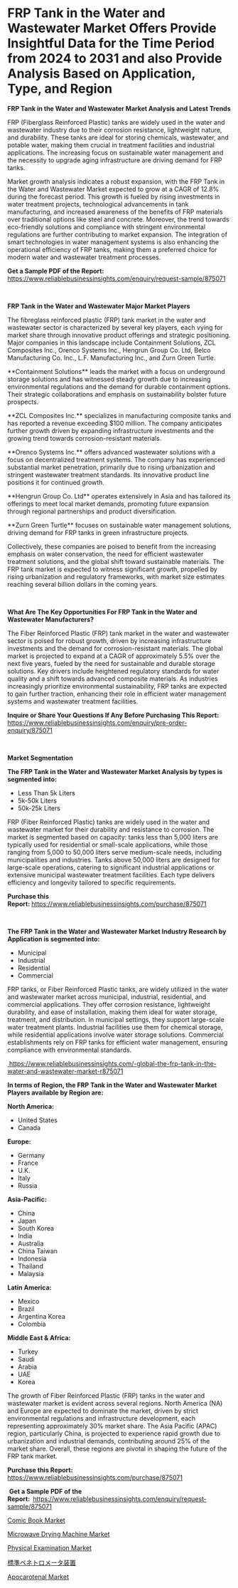 <p><h1>FRP Tank in the Water and Wastewater Market Offers Provide Insightful Data for the Time Period from 2024 to 2031 and also Provide Analysis Based on Application, Type, and Region</h1></p><p><strong>FRP Tank in the Water and Wastewater Market Analysis and Latest Trends</strong></p>
<p><p>FRP (Fiberglass Reinforced Plastic) tanks are widely used in the water and wastewater industry due to their corrosion resistance, lightweight nature, and durability. These tanks are ideal for storing chemicals, wastewater, and potable water, making them crucial in treatment facilities and industrial applications. The increasing focus on sustainable water management and the necessity to upgrade aging infrastructure are driving demand for FRP tanks.</p><p>Market growth analysis indicates a robust expansion, with the FRP Tank in the Water and Wastewater Market expected to grow at a CAGR of 12.8% during the forecast period. This growth is fueled by rising investments in water treatment projects, technological advancements in tank manufacturing, and increased awareness of the benefits of FRP materials over traditional options like steel and concrete. Moreover, the trend towards eco-friendly solutions and compliance with stringent environmental regulations are further contributing to market expansion. The integration of smart technologies in water management systems is also enhancing the operational efficiency of FRP tanks, making them a preferred choice for modern water and wastewater treatment processes.</p></p>
<p><strong>Get a Sample PDF of the Report:&nbsp;</strong> <a href="https://www.reliablebusinessinsights.com/enquiry/request-sample/875071">https://www.reliablebusinessinsights.com/enquiry/request-sample/875071</a></p>
<p>&nbsp;</p>
<p><strong>FRP Tank in the Water and Wastewater Major Market Players</strong></p>
<p><p>The fibreglass reinforced plastic (FRP) tank market in the water and wastewater sector is characterized by several key players, each vying for market share through innovative product offerings and strategic positioning. Major companies in this landscape include Containment Solutions, ZCL Composites Inc., Orenco Systems Inc., Hengrun Group Co. Ltd, Belco Manufacturing Co. Inc., L.F. Manufacturing Inc., and Zurn Green Turtle.</p><p>**Containment Solutions** leads the market with a focus on underground storage solutions and has witnessed steady growth due to increasing environmental regulations and the demand for durable containment options. Their strategic collaborations and emphasis on sustainability bolster future prospects.</p><p>**ZCL Composites Inc.** specializes in manufacturing composite tanks and has reported a revenue exceeding $100 million. The company anticipates further growth driven by expanding infrastructure investments and the growing trend towards corrosion-resistant materials.</p><p>**Orenco Systems Inc.** offers advanced wastewater solutions with a focus on decentralized treatment systems. The company has experienced substantial market penetration, primarily due to rising urbanization and stringent wastewater treatment standards. Its innovative product line positions it for continued growth.</p><p>**Hengrun Group Co. Ltd** operates extensively in Asia and has tailored its offerings to meet local market demands, promoting future expansion through regional partnerships and product diversification.</p><p>**Zurn Green Turtle** focuses on sustainable water management solutions, driving demand for FRP tanks in green infrastructure projects.</p><p>Collectively, these companies are poised to benefit from the increasing emphasis on water conservation, the need for efficient wastewater treatment solutions, and the global shift toward sustainable materials. The FRP tank market is expected to witness significant growth, propelled by rising urbanization and regulatory frameworks, with market size estimates reaching several billion dollars in the coming years.</p></p>
<p>&nbsp;</p>
<p><strong>What Are The Key Opportunities For FRP Tank in the Water and Wastewater Manufacturers?</strong></p>
<p><p>The Fiber Reinforced Plastic (FRP) tank market in the water and wastewater sector is poised for robust growth, driven by increasing infrastructure investments and the demand for corrosion-resistant materials. The global market is projected to expand at a CAGR of approximately 5.5% over the next five years, fueled by the need for sustainable and durable storage solutions. Key drivers include heightened regulatory standards for water quality and a shift towards advanced composite materials. As industries increasingly prioritize environmental sustainability, FRP tanks are expected to gain further traction, enhancing their role in efficient water management systems and wastewater treatment facilities.</p></p>
<p><strong>Inquire or Share Your Questions If Any Before Purchasing This Report:</strong> <a href="https://www.reliablebusinessinsights.com/enquiry/pre-order-enquiry/875071">https://www.reliablebusinessinsights.com/enquiry/pre-order-enquiry/875071</a></p>
<p>&nbsp;</p>
<p><strong>Market Segmentation</strong></p>
<p><strong>The FRP Tank in the Water and Wastewater Market Analysis by types is segmented into:</strong></p>
<p><ul><li>Less Than 5k Liters</li><li>5k-50k Liters</li><li>50k-25k Liters</li></ul></p>
<p><p>FRP (Fiber Reinforced Plastic) tanks are widely used in the water and wastewater market for their durability and resistance to corrosion. The market is segmented based on capacity: tanks less than 5,000 liters are typically used for residential or small-scale applications, while those ranging from 5,000 to 50,000 liters serve medium-scale needs, including municipalities and industries. Tanks above 50,000 liters are designed for large-scale operations, catering to significant industrial applications or extensive municipal wastewater treatment facilities. Each type delivers efficiency and longevity tailored to specific requirements.</p></p>
<p><strong>Purchase this Report:&nbsp;</strong><a href="https://www.reliablebusinessinsights.com/purchase/875071">https://www.reliablebusinessinsights.com/purchase/875071</a></p>
<p>&nbsp;</p>
<p><strong>The FRP Tank in the Water and Wastewater Market Industry Research by Application is segmented into:</strong></p>
<p><ul><li>Municipal</li><li>Industrial</li><li>Residential</li><li>Commercial</li></ul></p>
<p><p>FRP tanks, or Fiber Reinforced Plastic tanks, are widely utilized in the water and wastewater market across municipal, industrial, residential, and commercial applications. They offer corrosion resistance, lightweight durability, and ease of installation, making them ideal for water storage, treatment, and distribution. In municipal settings, they support large-scale water treatment plants. Industrial facilities use them for chemical storage, while residential applications involve water storage solutions. Commercial establishments rely on FRP tanks for efficient water management, ensuring compliance with environmental standards.</p></p>
<p><a href="https://www.reliablebusinessinsights.com/-global-the-frp-tank-in-the-water-and-wastewater-market-r875071">&nbsp;https://www.reliablebusinessinsights.com/-global-the-frp-tank-in-the-water-and-wastewater-market-r875071</a></p>
<p><strong>In terms of Region, the FRP Tank in the Water and Wastewater Market Players available by Region are:</strong></p>
<p>
    <p> <strong> North America: </strong>
        <ul>
            <li>United States</li>
            <li>Canada</li>
        </ul>
        </p> 
    <p> <strong> Europe: </strong>
        <ul>
            <li>Germany</li>
            <li>France</li>
            <li>U.K.</li>
            <li>Italy</li>
            <li>Russia</li>
        </ul>
        </p> 
    <p> <strong> Asia-Pacific: </strong>
        <ul>
            <li>China</li>
            <li>Japan</li>
            <li>South Korea</li>
            <li>India</li>
            <li>Australia</li>
            <li>China Taiwan</li>
            <li>Indonesia</li>
            <li>Thailand</li>
            <li>Malaysia</li>
        </ul>
        </p> 
    <p> <strong> Latin America: </strong>
        <ul>
            <li>Mexico</li>
            <li>Brazil</li>
            <li>Argentina Korea</li>
            <li>Colombia</li>
        </ul>
        </p> 
    <p> <strong> Middle East & Africa: </strong>
        <ul>
            <li>Turkey</li>
            <li>Saudi</li>
            <li>Arabia</li>
            <li>UAE</li>
            <li>Korea</li>
        </ul>
    </p>
    </p>
<p><p>The growth of Fiber Reinforced Plastic (FRP) tanks in the water and wastewater market is evident across several regions. North America (NA) and Europe are expected to dominate the market, driven by strict environmental regulations and infrastructure development, each representing approximately 30% market share. The Asia Pacific (APAC) region, particularly China, is projected to experience rapid growth due to urbanization and industrial demands, contributing around 25% of the market share. Overall, these regions are pivotal in shaping the future of the FRP tank market.</p></p>
<p><strong>Purchase this Report: </strong><a href="https://www.reliablebusinessinsights.com/purchase/875071">https://www.reliablebusinessinsights.com/purchase/875071</a></p>
<p>&nbsp;<strong>Get a Sample PDF of the Report:&nbsp;&nbsp;</strong><a href="https://www.reliablebusinessinsights.com/enquiry/request-sample/875071">https://www.reliablebusinessinsights.com/enquiry/request-sample/875071</a></p>
<p><strong></strong></p>
<p><p><a href="https://medium.com/@amanda.hamilton54645/the-global-comic-book-market-is-a-dynamic-and-growing-industry-3c6010c4c540">Comic Book Market</a></p><p><a href="https://www.linkedin.com/pulse/navigating-global-microwave-drying-machine-market-from-trends-mabcf?trackingId=56q3ETtJQa6V2TOfFcXW0g%3D%3D">Microwave Drying Machine Market</a></p><p><a href="https://medium.com/@karinaokon70/the-global-market-overview-of-the-physical-examination-market-provides-a-unique-perspective-on-515de6e05575">Physical Examination Market</a></p><p><a href="https://medium.com/@americahilario/standard-penetrometer-apparatus-market-%E3%81%AE%E3%82%B0%E3%83%AD%E3%83%BC%E3%83%90%E3%83%AB%E5%B8%82%E5%A0%B4%E6%A6%82%E8%A6%81%E3%81%AF-%E4%B8%96%E7%95%8C%E3%81%8A%E3%82%88%E3%81%B3%E4%B8%BB%E8%A6%81%E5%B8%82%E5%A0%B4%E3%81%AB%E3%81%8A%E3%81%91%E3%82%8B%E6%A5%AD%E7%95%8C%E3%81%AB%E5%BD%B1%E9%9F%BF%E3%82%92%E4%B8%8E%E3%81%88%E3%82%8B%E4%B8%BB%E8%A6%81%E3%81%AA%E3%83%88%E3%83%AC%E3%83%B3%E3%83%89%E3%81%AB%E3%81%A4%E3%81%84%E3%81%A6-%E7%8B%AC%E8%87%AA%E3%81%AE%E8%A6%96%E7%82%B9%E3%82%92%E6%8F%90%E4%BE%9B%E3%81%97%E3%81%BE%E3%81%99-3373a7fda0f1">標準ペネトロメータ装置</a></p><p><a href="https://issuu.com/reportprime-2/docs/apocarotenal-market-size-2030.pptx_b24043e7ce3639">Apocarotenal Market</a></p></p>